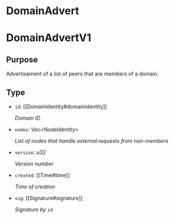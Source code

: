 # DomainAdvert

# DomainAdvertV1

## Purpose

<!-- --8<-- [start:purpose] -->
Advertisement of a list of peers that are members of a domain.
<!-- --8<-- [end:purpose] -->

## Type

<!-- --8<-- [start:type] -->
<div class="type">

- `id`: [[DomainIdentity#domainidentity]]

  *Domain ID*

- `nodes`: Vec\<NodeIdentity\>

  *List of nodes that handle external requests from non-members*

- `version`: u32

  *Version number*

- `created`: [[Time#time]]

  *Time of creation*

- `sig`: [[Signature#signature]]

  *Signature by `id`*

</div>
<!-- --8<-- [end:type] -->
